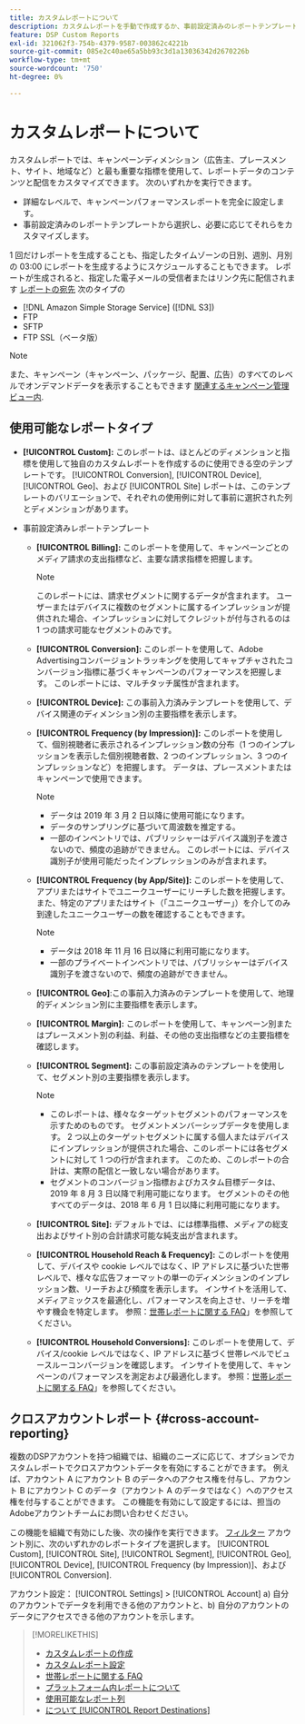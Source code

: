 ```yaml
---
title: カスタムレポートについて
description: カスタムレポートを手動で作成するか、事前設定済みのレポートテンプレートを使用するかのオプションについて説明します。
feature: DSP Custom Reports
exl-id: 321062f3-754b-4379-9587-003862c4221b
source-git-commit: 085e2c40ae65a5bb93c3d1a13036342d2670226b
workflow-type: tm+mt
source-wordcount: '750'
ht-degree: 0%

---
```


# カスタムレポートについて

カスタムレポートでは、キャンペーンディメンション（広告主、プレースメント、サイト、地域など）と最も重要な指標を使用して、レポートデータのコンテンツと配信をカスタマイズできます。 次のいずれかを実行できます。

* 詳細なレベルで、キャンペーンパフォーマンスレポートを完全に設定します。
* 事前設定済みのレポートテンプレートから選択し、必要に応じてそれらをカスタマイズします。

1 回だけレポートを生成することも、指定したタイムゾーンの日別、週別、月別の 03:00 にレポートを生成するようにスケジュールすることもできます。 レポートが生成されると、指定した電子メールの受信者またはリンク先に配信されます [レポートの宛先](/help/dsp/reports/report-destinations/report-destination-about.md) 次のタイプの

* [!DNL Amazon Simple Storage Service] ([!DNL S3])
* FTP
* SFTP
* FTP SSL（ベータ版）

>[!NOTE]
>
>また、キャンペーン（キャンペーン、パッケージ、配置、広告）のすべてのレベルでオンデマンドデータを表示することもできます [関連するキャンペーン管理ビュー内](/help/dsp/campaign-management/reports/campaign-reports-about.md).

## 使用可能なレポートタイプ

* **[!UICONTROL Custom]:** このレポートは、ほとんどのディメンションと指標を使用して独自のカスタムレポートを作成するのに使用できる空のテンプレートです。 [!UICONTROL Conversion], [!UICONTROL Device], [!UICONTROL Geo]、および [!UICONTROL Site] レポートは、このテンプレートのバリエーションで、それぞれの使用例に対して事前に選択された列とディメンションがあります。

* 事前設定済みレポートテンプレート

   * **[!UICONTROL Billing]:** このレポートを使用して、キャンペーンごとのメディア請求の支出指標など、主要な請求指標を把握します。

     >[!NOTE]
     >
     >このレポートには、請求セグメントに関するデータが含まれます。 ユーザーまたはデバイスに複数のセグメントに属するインプレッションが提供された場合、インプレッションに対してクレジットが付与されるのは 1 つの請求可能なセグメントのみです。

   * **[!UICONTROL Conversion]:** このレポートを使用して、Adobe Advertisingコンバージョントラッキングを使用してキャプチャされたコンバージョン指標に基づくキャンペーンのパフォーマンスを把握します。 このレポートには、マルチタッチ属性が含まれます。

   * **[!UICONTROL Device]:** この事前入力済みテンプレートを使用して、デバイス関連のディメンション別の主要指標を表示します。

   * **[!UICONTROL Frequency (by Impression)]:** このレポートを使用して、個別視聴者に表示されるインプレッション数の分布（1 つのインプレッションを表示した個別視聴者数、2 つのインプレッション、3 つのインプレッションなど）を把握します。 データは、プレースメントまたはキャンペーンで使用できます。

     >[!NOTE]
     >
     >* データは 2019 年 3 月 2 日以降に使用可能になります。
     >* データのサンプリングに基づいて周波数を推定する。
     >* 一部のインベントリでは、パブリッシャーはデバイス識別子を渡さないので、頻度の追跡ができません。 このレポートには、デバイス識別子が使用可能だったインプレッションのみが含まれます。

   * **[!UICONTROL Frequency (by App/Site)]:** このレポートを使用して、アプリまたはサイトでユニークユーザーにリーチした数を把握します。 また、特定のアプリまたはサイト（「ユニークユーザー」）を介してのみ到達したユニークユーザーの数を確認することもできます。

     >[!NOTE]
     >
     >* データは 2018 年 11 月 16 日以降に利用可能になります。
     >* 一部のプライベートインベントリでは、パブリッシャーはデバイス識別子を渡さないので、頻度の追跡ができません。

   * **[!UICONTROL Geo]**:この事前入力済みのテンプレートを使用して、地理的ディメンション別に主要指標を表示します。

   * **[!UICONTROL Margin]:** このレポートを使用して、キャンペーン別またはプレースメント別の利益、利益、その他の支出指標などの主要指標を確認します。

   * **[!UICONTROL Segment]:** この事前設定済みのテンプレートを使用して、セグメント別の主要指標を表示します。

     >[!NOTE]
     >
     >* このレポートは、様々なターゲットセグメントのパフォーマンスを示すためのものです。 セグメントメンバーシップデータを使用します。 2 つ以上のターゲットセグメントに属する個人またはデバイスにインプレッションが提供された場合、このレポートには各セグメントに対して 1 つの行が含まれます。 このため、このレポートの合計は、実際の配信と一致しない場合があります。
     >* セグメントのコンバージョン指標およびカスタム目標データは、2019 年 8 月 3 日以降で利用可能になります。 セグメントのその他すべてのデータは、2018 年 6 月 1 日以降に利用可能になります。

   * **[!UICONTROL Site]:** デフォルトでは、には標準指標、メディアの総支出およびサイト別の合計請求可能な純支出が含まれます。

   * **[!UICONTROL Household Reach & Frequency]:** このレポートを使用して、デバイスや cookie レベルではなく、IP アドレスに基づいた世帯レベルで、様々な広告フォーマットの単一のディメンションのインプレッション数、リーチおよび頻度を表示します。 インサイトを活用して、メディアミックスを最適化し、パフォーマンスを向上させ、リーチを増やす機会を特定します。 参照：[世帯レポートに関する FAQ](/help/dsp/reports/faq-household-report.md)」を参照してください。

   * **[!UICONTROL Household Conversions]:** このレポートを使用して、デバイス/cookie レベルではなく、IP アドレスに基づく世帯レベルでビュースルーコンバージョンを確認します。 インサイトを使用して、キャンペーンのパフォーマンスを測定および最適化します。 参照：[世帯レポートに関する FAQ](/help/dsp/reports/faq-household-report.md)」を参照してください。

## クロスアカウントレポート {#cross-account-reporting}

複数のDSPアカウントを持つ組織では、組織のニーズに応じて、オプションでカスタムレポートでクロスアカウントデータを有効にすることができます。 例えば、アカウント A にアカウント B のデータへのアクセス権を付与し、アカウント B にアカウント C のデータ（アカウント A のデータではなく）へのアクセス権を付与することができます。 この機能を有効にして設定するには、担当のAdobeアカウントチームにお問い合わせください。

この機能を組織で有効にした後、次の操作を実行できます。 [フィルター](report-settings.md) アカウント別に、次のいずれかのレポートタイプを選択します。  [!UICONTROL Custom], [!UICONTROL Site], [!UICONTROL Segment], [!UICONTROL Geo], [!UICONTROL Device], [!UICONTROL Frequency (by Impression)]、および [!UICONTROL Conversion].

アカウント設定： [!UICONTROL Settings] > [!UICONTROL Account] a) 自分のアカウントでデータを利用できる他のアカウントと、b) 自分のアカウントのデータにアクセスできる他のアカウントを示します。

>[!MORELIKETHIS]
>
>* [カスタムレポートの作成](/help/dsp/reports/report-create.md)
>* [カスタムレポート設定](/help/dsp/reports/report-settings.md)
>* [世帯レポートに関する FAQ](/help/dsp/reports/faq-household-report.md)
>* [プラットフォーム内レポートについて](/help/dsp/campaign-management/reports/campaign-reports-about.md)
>* [使用可能なレポート列](/help/dsp/reports/report-columns.md)
>* [について [!UICONTROL Report Destinations]](/help/dsp/reports/report-destinations/report-destination-about.md)
